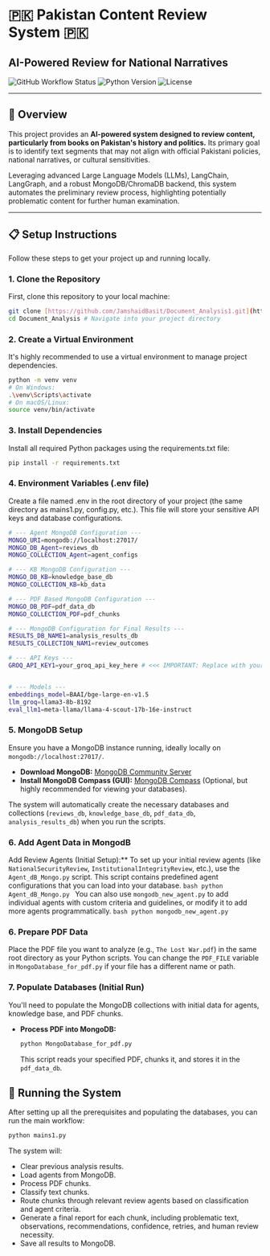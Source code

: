 # 🇵🇰 Pakistan Content Review System 🇵🇰

## AI-Powered Review for National Narratives

![GitHub Workflow Status](https://img.shields.io/badge/Status-Active-brightgreen)
![Python Version](https://img.shields.io/badge/Python-3.9%2B-blue)
![License](https://img.shields.io/badge/License-MIT-green)

---

## 🚀 Overview

This project provides an **AI-powered system designed to review content, particularly from books on Pakistan's history and politics.** Its primary goal is to identify text segments that may not align with official Pakistani policies, national narratives, or cultural sensitivities.

Leveraging advanced Large Language Models (LLMs), LangChain, LangGraph, and a robust MongoDB/ChromaDB backend, this system automates the preliminary review process, highlighting potentially problematic content for further human examination.


---


## 📋 Setup Instructions

Follow these steps to get your project up and running locally.

### 1. Clone the Repository

First, clone this repository to your local machine:

```bash
git clone [https://github.com/JamshaidBasit/Document_Analysis1.git](https://github.com/JamshaidBasit/Document_Analysis1.git)
cd Document_Analysis # Navigate into your project directory

```

### 2. Create a Virtual Environment

It's highly recommended to use a virtual environment to manage project dependencies.

```bash
python -m venv venv
# On Windows:
.\venv\Scripts\activate
# On macOS/Linux:
source venv/bin/activate

```

### 3. Install Dependencies
Install all required Python packages using the requirements.txt file:
```bash
pip install -r requirements.txt

```

### 4. Environment Variables (.env file)
Create a file named .env in the root directory of your project (the same directory as mains1.py, config.py, etc.). This file will store your sensitive API keys and database configurations.

```bash
# --- Agent MongoDB Configuration ---
MONGO_URI=mongodb://localhost:27017/
MONGO_DB_Agent=reviews_db
MONGO_COLLECTION_Agent=agent_configs

# --- KB MongoDB Configuration ---
MONGO_DB_KB=knowledge_base_db
MONGO_COLLECTION_KB=kb_data

# --- PDF Based MongoDB Configuration ---
MONGO_DB_PDF=pdf_data_db
MONGO_COLLECTION_PDF=pdf_chunks

# --- MongoDB Configuration for Final Results ---
RESULTS_DB_NAME1=analysis_results_db
RESULTS_COLLECTION_NAM1=review_outcomes

# --- API Keys ---
GROQ_API_KEY1=your_groq_api_key_here # <<< IMPORTANT: Replace with your actual Groq API Key!


# --- Models ---
embeddings_model=BAAI/bge-large-en-v1.5
llm_groq=llama3-8b-8192
eval_llm1=meta-llama/llama-4-scout-17b-16e-instruct

```

### 5. MongoDB Setup

Ensure you have a MongoDB instance running, ideally locally on `mongodb://localhost:27017/`.
* **Download MongoDB:** [MongoDB Community Server](https://www.mongodb.com/try/download/community)
* **Install MongoDB Compass (GUI):** [MongoDB Compass](https://www.mongodb.com/products/compass) (Optional, but highly recommended for viewing your databases).

The system will automatically create the necessary databases and collections (`reviews_db`, `knowledge_base_db`, `pdf_data_db`, `analysis_results_db`) when you run the scripts.

### 6. Add Agent Data in MongodB
Add Review Agents (Initial Setup):**
    To set up your initial review agents (like `NationalSecurityReview`, `InstitutionalIntegrityReview`, etc.), use the `Agent_dB_Mongo.py` script. This script contains predefined agent configurations that you can load into your database.
    ```bash
    python Agent_dB_Mongo.py
    ```
    You can also use `mongodb_new_agent.py` to add individual agents with custom criteria and guidelines, or modify it to add more agents programmatically.
    ```bash
    python mongodb_new_agent.py
    ```
### 6. Prepare PDF Data

Place the PDF file you want to analyze (e.g., `The Lost War.pdf`) in the same root directory as your Python scripts. You can change the `PDF_FILE` variable in `MongoDatabase_for_pdf.py` if your file has a different name or path.


### 7. Populate Databases (Initial Run)

You'll need to populate the MongoDB collections with initial data for agents, knowledge base, and PDF chunks.

* **Process PDF into MongoDB:**
    ```bash
    python MongoDatabase_for_pdf.py
    ```
    This script reads your specified PDF, chunks it, and stores it in the `pdf_data_db`.

## 🏃 Running the System

After setting up all the prerequisites and populating the databases, you can run the main workflow:

```bash
python mains1.py

```

The system will:
* Clear previous analysis results.
* Load agents from MongoDB.
* Process PDF chunks.
* Classify text chunks.
* Route chunks through relevant review agents based on classification and agent criteria.
* Generate a final report for each chunk, including problematic text, observations, recommendations, confidence, retries, and human review necessity.
* Save all results to MongoDB.